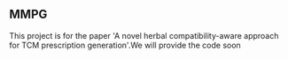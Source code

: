## MMPG

This project is for the paper 'A novel herbal compatibility-aware approach for TCM prescription generation'.We will provide the code soon

